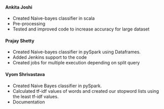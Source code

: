 #### Ankita Joshi
* Created Naive-bayes classifier in scala
* Pre-processing
* Tested and improved code to increase accuracy for large dataset

#### Prajay Shetty
* Created Naive-bayes classifier in pySpark using Dataframes.
* Added Jenkins support to the code
* Created jobs for multiple execution depending on split query


#### Vyom Shrivastava
* Created Naive Bayes classifier in pySpark.
* Calculated tf-idf values of words and created our stopword lists using the least tf-idf values.
* Documentation
